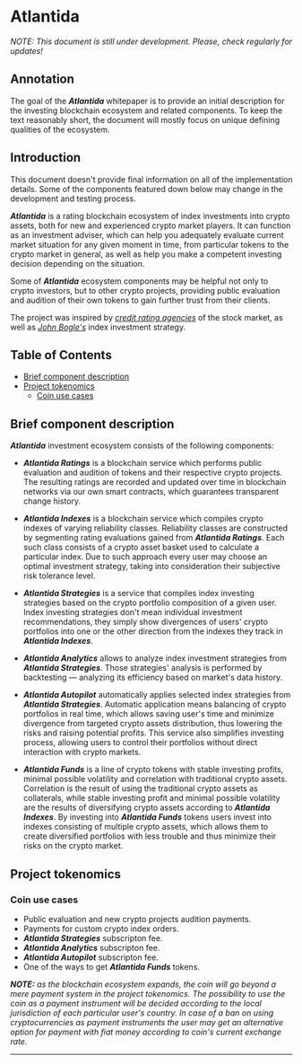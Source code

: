 # Atlantida

_NOTE: This document is still under development. Please, check regularly for updates!_

## Annotation

The goal of the _**Atlantida**_ whitepaper is to provide an initial description for the investing blockchain ecosystem
and related components. To keep the text reasonably short, the document will mostly focus on unique defining qualities of the
ecosystem.

## Introduction

This document doesn't provide final information on all of the implementation details. Some of the components featured
down below may change in the development and testing process.

_**Atlantida**_ is a rating blockchain ecosystem of index investments into crypto assets, both for new and experienced
crypto market players. It can function as an investment adviser, which can help you adequately evaluate current
market situation for any given moment in time, from particular tokens to the crypto market in general, as well as
help you make a competent investing decision depending on the situation.

Some of _**Atlantida**_ ecosystem components may be helpful not only to crypto investors, but to other crypto projects,
providing public evaluation and audition of their own tokens to gain further trust from their clients.

The project was inspired by [_credit rating agencies_](https://en.wikipedia.org/wiki/Credit_rating_agency) of the stock
market, as well as [_John Bogle's_](https://en.wikipedia.org/wiki/John_C._Bogle) index investment strategy.

## Table of Contents

- [Brief component description](#brief-component-description)
- [Project tokenomics](#project-tokenomics)
  - [Coin use cases](#coin-use-cases)

## Brief component description

_**Atlantida**_ investment ecosystem consists of the following components:

- _**Atlantida Ratings**_ is a blockchain service which performs public evaluation and audition of tokens and their
  respective crypto projects. The resulting ratings are recorded and updated over time in blockchain networks via
  our own smart contracts, which guarantees transparent change history.

- _**Atlantida Indexes**_ is a blockchain service which compiles crypto indexes of varying reliability classes.
  Reliability classes are constructed by segmenting rating evaluations gained from _**Atlantida Ratings**_. Each
  such class consists of a crypto asset basket used to calculate a particular index. Due to such approach every user
  may choose an optimal investment strategy, taking into consideration their subjective risk tolerance level.

- _**Atlantida Strategies**_ is a service that compiles index investing strategies based on the crypto portfolio
  composition of a given user. Index investing strategies don't mean individual investment recommendations,
  they simply show divergences of users' crypto portfolios into one or the other direction from the
  indexes they track in _**Atlantida Indexes**_.

- _**Atlantida Analytics**_ allows to analyze index investment strategies from _**Atlantida Strategies**_.
  Those strategies' analysis is performed by backtesting — analyzing its efficiency based on market's data history.

- _**Atlantida Autopilot**_ automatically applies selected index strategies from _**Atlantida Strategies**_.
  Automatic application means balancing of crypto portfolios in real time, which allows saving user's time and
  minimize divergence from targeted crypto assets distribution, thus lowering the risks and raising potential profits.
  This service also simplifies investing process, allowing users to control their portfolios without direct interaction
  with crypto markets.

- _**Atlantida Funds**_ is a line of crypto tokens with stable investing profits, minimal possible volatility and
  correlation with traditional crypto assets. Correlation is the result of using the traditional crypto assets as
  collaterals, while stable investing profit and minimal possible volatility are the results of diversifying crypto
  assets according to _**Atlantida Indexes**_. By investing into _**Atlantida Funds**_ tokens users invest into indexes
  consisting of multiple crypto assets, which allows them to create diversified portfolios with less trouble and
  thus minimize their risks on the crypto market.

## Project tokenomics

### Coin use cases

- Public evaluation and new crypto projects audition payments.
- Payments for custom crypto index orders.
- _**Atlantida Strategies**_ subscripton fee.
- _**Atlantida Analytics**_ subscripton fee.
- _**Atlantida Autopilot**_ subscripton fee.
- One of the ways to get _**Atlantida Funds**_ tokens.

_**NOTE:** as the blockchain ecosystem expands, the coin will go beyond a mere payment system in the project
tokenomics. The possibility to use the coin as a payment instrument will be decided according to the local jurisdiction
of each particular user's country. In case of a ban on using cryptocurrencies as payment instruments the user may get
an alternative option for payment with fiat money according to coin's current exchange rate._

------
